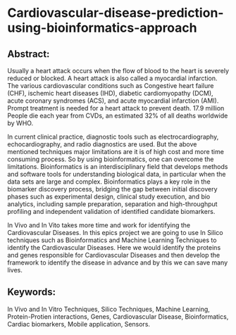 # Cardiovascular-disease-prediction-using-bioinformatics-approach

## Abstract:
Usually a heart attack occurs when the flow of blood to the heart is severely reduced or blocked. A heart attack is also called a myocardial infarction. The various cardiovascular conditions such as Congestive heart failure (CHF), ischemic heart diseases (IHD), diabetic cardiomyopathy (DCM), acute coronary syndromes (ACS), and acute myocardial infarction (AMI). Prompt treatment is needed for a heart attack to prevent death. 17.9 million People die each year from CVDs, an estimated 32% of all deaths worldwide by WHO. 

In current clinical practice, diagnostic tools such as electrocardiography, echocardiography, and radio diagnostics are used. But the above mentioned techniques major limitations are it is of high cost and more time consuming process. So by using bioinformatics, one can overcome the limitations. Bioinformatics is an interdisciplinary field that develops methods and software tools for understanding biological data, in particular when the data sets are large and complex. Bioinformatics plays a key role in the biomarker discovery process, bridging the gap between initial discovery phases such as experimental design, clinical study execution, and bio analytics, including sample preparation, separation and high-throughput profiling and independent validation of identified candidate biomarkers. 

In Vivo and In Vito takes more time and work for identifying the Cardiovascular Diseases. In this epics project we are going to use In Silico techniques such as Bioinformatics and Machine Learning Techniques to identify the Cardiovascular Diseases. Here we would identify the proteins and genes responsible for Cardiovascular Diseases and then develop the framework to identify the disease in advance and by this we can save many lives.

## Keywords:
In Vivo and In Vitro Techniques, 
Silico Techniques, 
Machine Learning, 
Protein-Protien interactions, 
Genes, 
Cardiovascular Disease, 
Bioinformatics, 
Cardiac biomarkers, 
Mobile application, 
Sensors.
